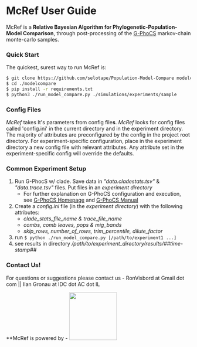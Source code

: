 # McRef User Guide



McRef is a **Relative Bayesian Algorithm for Phylogenetic-Population-Model Comparison**, through post-processing of the [G-PhoCS](http://compgen.cshl.edu/GPhoCS/) markov-chain monte-carlo samples.



### Quick Start
The quickest, surest way to run McRef is:
```bash
$ git clone https://github.com/selotape/Population-Model-Compare modelcompare
$ cd ./modelcompare
$ pip install -r requirements.txt
$ python3 ./run_model_compare.py ./simulations/experiments/sample
```


### Config Files
*McRef* takes It's parameters from config file**s**. *McRef* looks for config files called 'config.ini' in the current directory and in the experiment directory.
The majority of attributes are preconfigured by the config in the project root directory. For experiment-specific configuration, place in the experiment directory a new config file with relevant attributes. Any attribute set in the experiment-specific config will override the defaults.


### Common Experiment Setup
1. Run G-PhocS w/ clade. Save data in *"data.cladestats.tsv"* & *"data.trace.tsv"* files. Put files in an *experiment directory*
    * For further explanation on G-PhoCS configuration and execution, see  [G-PhoCS Homepage](http://compgen.cshl.edu/GPhoCS/) and [G-PhoCS Manual](http://compgen.cshl.edu/GPhoCS/GPhoCS_Manual.pdf)
2. Create a *config.ini* file (in the *experiment directory*) with the following attributes:
    * *clade_stats_file_name & trace_file_name*
    * *combs, comb leaves, pops & mig_bands*
    * *skip_rows, number_of_rows, trim_percentile, dilute_factor*
3. run `$ python ./run_model_compare.py [/path/to/experiment1 ...]`
4. see results in directory */path/to/experiment_directory/results/##time-stamp##* 


### Contact Us!
For questions or suggestions please contact us - RonVisbord at Gmail dot com || Ilan Gronau at IDC dot AC dot IL

**McRef is powered by - <img src="http://www.faculty.idc.ac.il/igronau/images/research/gphocs-logo.png"  width="130"/>
